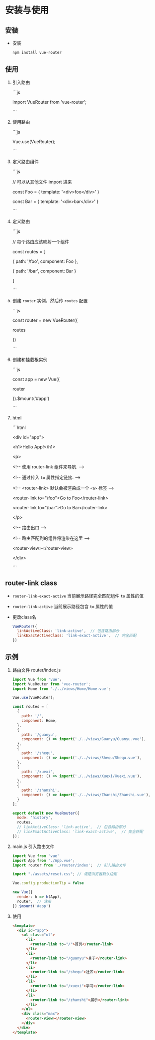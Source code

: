 # 安装与使用

## 安装

  - 安装

    ```javascript
    npm install vue-router
    ```

## 使用

1.  引入路由

    \`\`\`js

    import VueRouter from 'vue-router';

    \`\`\`

2.  使用路由

    \`\`\`js

    Vue.use(VueRouter);

    \`\`\`

3.  定义路由组件

    \`\`\`js

    // 可以从其他文件 import 进来

    const Foo = { template: '\<div>foo\</div>' }

    const Bar = { template: '\<div>bar\</div>' }

    \`\`\`

4.  定义路由

    \`\`\`js

    // 每个路由应该映射一个组件

    const routes = \[

    { path: '/foo', component: Foo },

    { path: '/bar', component: Bar }

    ]

    \`\`\`

5.  创建 `router` 实例，然后传 `routes` 配置

    \`\`\`js

    const router = new VueRouter({

    routes&#x20;

    })

    \`\`\`

6.  创建和挂载根实例

    \`\`\`js

    const app = new Vue({

    router

    }).\$mount('#app')

    \`\`\`

7.  html

    \`\`\`html

    \<div id="app">

    \<h1>Hello App!\</h1>

    \<p>

    \<!-- 使用 router-link 组件来导航. -->

    \<!-- 通过传入 `to` 属性指定链接. -->

    \<!-- \<router-link> 默认会被渲染成一个 `<a>` 标签 -->

    \<router-link to="/foo">Go to Foo\</router-link>

    \<router-link to="/bar">Go to Bar\</router-link>

    \</p>

    \<!-- 路由出口 -->

    \<!-- 路由匹配到的组件将渲染在这里 -->

    \<router-view>\</router-view>

    \</div>

    \`\`\`

## router-link class

  - `router-link-exact-active` 当前展示路径完全匹配组件 `to` 属性的值

  - `router-link-active` 当前展示路径包含 `to` 属性的值

  - 更改class名

    ```javascript
    VueRouter({
      linkActiveClass: 'link-active',  // 包含路由部分
      linkExactActiveClass: 'link-exact-active',  // 完全匹配
    })
    ```

## 示例

1.  路由文件 router/index.js

    ```javascript
    import Vue from 'vue';
    import VueRouter from 'vue-router';
    import Home from './../views/Home/Home.vue';

    Vue.use(VueRouter);

    const routes = [
      {
        path: '/',
        component: Home,
      },
      {
        path: '/guanyu',
        component: () => import('./../views/Guanyu/Guanyu.vue'),
      },
      {
        path: '/shequ',
        component: () => import('./../views/Shequ/Shequ.vue'),
      },
      {
        path: '/xuexi',
        component: () => import('./../views/Xuexi/Xuexi.vue'),
      },
      {
        path: '/zhanshi',
        component: () => import('./../views/Zhanshi/Zhanshi.vue'),
      }
    ];

    export default new VueRouter({
      mode: 'history',
      routes,
      // linkActiveClass: 'link-active',  // 包含路由部分
      // linkExactActiveClass: 'link-exact-active',  // 完全匹配
    });
    ```

2.  main.js 引入路由文件

    ```javascript
    import Vue from 'vue'
    import App from './App.vue';
    import router from './router/index';  // 引入路由文件

    import "./assets/reset.css"; // 清楚浏览器默认边距

    Vue.config.productionTip = false

    new Vue({
      render: h => h(App),
      router,  // 注册
    }).$mount('#app')
    ```

3.  使用

    ```html
    <template>
      <div id="app">
        <ul class="ul">
          <li>
            <router-link to="/">首页</router-link>
          </li>
          <li>
            <router-link to="/guanyu">关于</router-link>
          </li>
          <li>
            <router-link to="/shequ">社区</router-link>
          </li>
          <li>
            <router-link to="/xuexi">学习</router-link>
          </li>
          <li>
            <router-link to="/zhanshi">展示</router-link>
          </li>
        </ul>
        <div class="max">
          <router-view></router-view>
        </div>
      </div>
    </template>
    ```
